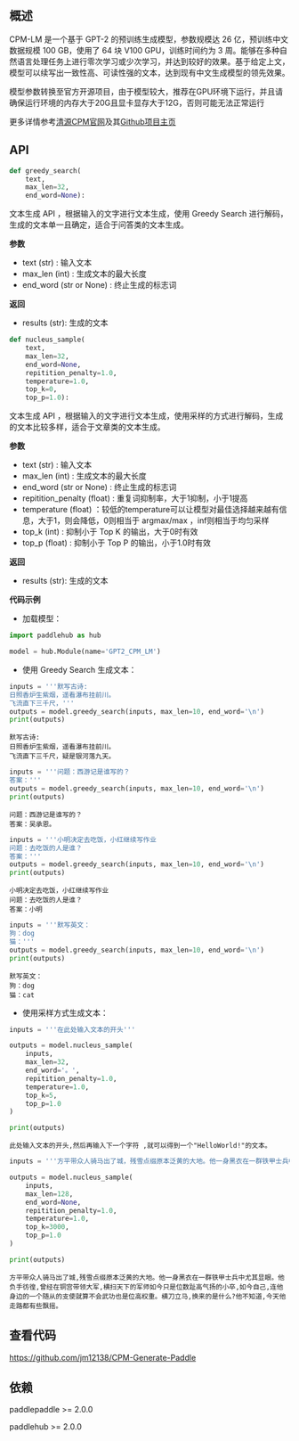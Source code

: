 ## 概述
CPM-LM 是一个基于 GPT-2 的预训练生成模型，参数规模达 26 亿，预训练中文数据规模 100 GB，使用了 64 块 V100 GPU，训练时间约为 3 周。能够在多种自然语言处理任务上进行零次学习或少次学习，并达到较好的效果。基于给定上文，模型可以续写出一致性高、可读性强的文本，达到现有中文生成模型的领先效果。

模型参数转换至官方开源项目，由于模型较大，推荐在GPU环境下运行，并且请确保运行环境的内存大于20G且显卡显存大于12G，否则可能无法正常运行

更多详情参考[清源CPM官网](https://cpm.baai.ac.cn)及其[Github项目主页](https://github.com/TsinghuaAI/CPM-Generate)

## API
```python
def greedy_search(
    text,
    max_len=32,
    end_word=None):
```
文本生成 API ，根据输入的文字进行文本生成，使用 Greedy Search 进行解码，生成的文本单一且确定，适合于问答类的文本生成。

**参数**
* text (str) : 输入文本
* max_len (int) : 生成文本的最大长度
* end_word (str or None) : 终止生成的标志词

**返回**
* results (str): 生成的文本

```python
def nucleus_sample(
    text,
    max_len=32,
    end_word=None,
    repitition_penalty=1.0,
    temperature=1.0,
    top_k=0,
    top_p=1.0):
```
文本生成 API ，根据输入的文字进行文本生成，使用采样的方式进行解码，生成的文本比较多样，适合于文章类的文本生成。

**参数**
* text (str) : 输入文本
* max_len (int) : 生成文本的最大长度
* end_word (str or None) : 终止生成的标志词
* repitition_penalty (float) : 重复词抑制率，大于1抑制，小于1提高
* temperature (float) ：较低的temperature可以让模型对最佳选择越来越有信息，大于1，则会降低，0则相当于 argmax/max ，inf则相当于均匀采样
* top_k (int) : 抑制小于 Top K 的输出，大于0时有效
* top_p (float) : 抑制小于 Top P 的输出，小于1.0时有效

**返回**
* results (str): 生成的文本

**代码示例**
* 加载模型：
```python
import paddlehub as hub

model = hub.Module(name='GPT2_CPM_LM')
```
* 使用 Greedy Search 生成文本：
```python
inputs = '''默写古诗:
日照香炉生紫烟，遥看瀑布挂前川。
飞流直下三千尺，'''
outputs = model.greedy_search(inputs, max_len=10, end_word='\n')
print(outputs)
```
    默写古诗:  
    日照香炉生紫烟，遥看瀑布挂前川。  
    飞流直下三千尺，疑是银河落九天。
```python
inputs = '''问题：西游记是谁写的？
答案：'''
outputs = model.greedy_search(inputs, max_len=10, end_word='\n')
print(outputs)
```
    问题：西游记是谁写的？  
    答案：吴承恩。
```python
inputs = '''小明决定去吃饭，小红继续写作业
问题：去吃饭的人是谁？
答案：'''
outputs = model.greedy_search(inputs, max_len=10, end_word='\n')
print(outputs)
```
    小明决定去吃饭，小红继续写作业  
    问题：去吃饭的人是谁？  
    答案：小明
```python
inputs = '''默写英文：
狗：dog
猫：'''
outputs = model.greedy_search(inputs, max_len=10, end_word='\n')
print(outputs)
```
    默写英文：  
    狗：dog  
    猫：cat

* 使用采样方式生成文本：

```python
inputs = '''在此处输入文本的开头'''

outputs = model.nucleus_sample(
    inputs,
    max_len=32,
    end_word='。',
    repitition_penalty=1.0,
    temperature=1.0,
    top_k=5,
    top_p=1.0
)

print(outputs)
```
    此处输入文本的开头,然后再输入下一个字符 ,就可以得到一个"HelloWorld!"的文本。


```python
inputs = '''方平带众人骑马出了城，残雪点缀原本泛黄的大地。他一身黑衣在一群铁甲士兵中尤其显眼。'''

outputs = model.nucleus_sample(
    inputs,
    max_len=128,
    end_word=None,
    repitition_penalty=1.0,
    temperature=1.0,
    top_k=3000,
    top_p=1.0
)

print(outputs)
```
    方平带众人骑马出了城,残雪点缀原本泛黄的大地。他一身黑衣在一群铁甲士兵中尤其显眼。他负手彷徨,曾经在铜宫带领大军,横扫天下的军师如今只是位数趾高气扬的小卒,如今自己,连他身边的一个随从的支使就算不会武功也是位高权重。横刀立马,换来的是什么?他不知道,今天他走路都有些飘摇。

## 查看代码
https://github.com/jm12138/CPM-Generate-Paddle

## 依赖
paddlepaddle >= 2.0.0 

paddlehub >= 2.0.0
